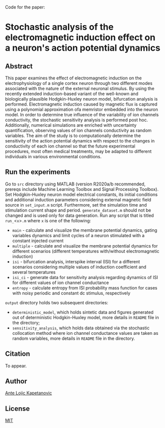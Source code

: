 Code for the paper:

# Stochastic analysis of the electromagnetic induction effect on a neuron's action potential dynamics

## Abstract
This paper examines the effect of electromagnetic induction on the electrophysiology of a single cortex neuron through two different modes associated with the nature of the external neuronal stimulus.
By using the recently extended induction-based variant of the well-known and biologically plausible Hodgkin-Huxley neuron model, bifurcation analysis is performed.
Electromagnetic induction caused by magnetic flux is captured using a polynomial approximation ofa memristor embedded into the neuron model.
In order to determine true influence of the variability of ion channels conductivity, the stochastic sensitivity analysis is performed post hoc.
Additionally, numerical simulations are enriched with uncertainty quantification, observing values of ion channels conductivity as random variables.
The aim of the study is to computationally determine the sensitivity of the action potential dynamics with respect to the changes in conductivity of each ion channel so that the future experimental procedures, most often medical treatments, may be adapted to different individuals in various environmental conditions.

## Run the experiments
Go to `src` directory using MATLAB (version R2020a/b recommended, prereqs include Machine Learning Toolbox and Signal Processing Toolbox).
Set Hodgkin-Huxley neuron model electrical constants, its initial conditions and additional induction parameters considering external magnetic field source in `set_input.m` script.
Furthermore, set the simulation time and stimulation current shape and period.
`generate_dataset.m` should not be changed and is used only for data generation.
Run any script that is titled `run_`<`x`>`.m` where `x` is one of the following:
* `main` - calculate and visualize the membrane potential dynamics, gating variables dynamics and limit cycles of a neuron stimulated with a constant injected current
* `multiple` - calculate and visualize the membrane potential dynamics for different scenarios (different temperatures with/without electromagnetic induction)
* `isi` - bifurcation analysis, interspike interval (ISI) for a different scenarios considering multiple values of induction coefficient and several temperatures
* `isi_ci` - generate data for sensitivity analysis regarding dynamics of ISI for different values of ion channel conductance
* `entropy` - calculate entropy from ISI probability mass function for cases with noisy periodic and constant dc stimulus, respectively

`output` directory holds two subsequent directories:
* `deterministic_model`, which holds sintetic data and figures generated out of deterministic Hodgkin-Huxley model, more details in `README` file in the directory;
* `sensitivity_analysis`, which holds data obtained via the stochastic collocation method where ion channel conductance values are taken as random variables, more details in `README` file in the directory.

## Citation
To appear.

## Author
[Ante Lojic Kapetanovic](http://adria.fesb.hr/~alojic00/)

## License
[MIT](https://github.com/antelk/em-hodgkin-huxley/blob/main/LICENSE)